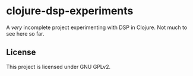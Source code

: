 # clojure-dsp-experiments

A *very* incomplete project experimenting with DSP in Clojure. Not
much to see here so far.

## License

This project is licensed under GNU GPLv2.
